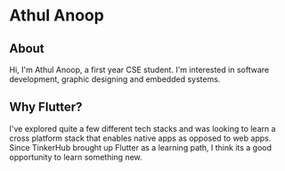 # Athul Anoop

## About
Hi, I'm Athul Anoop, a first year CSE student. I'm interested in software development, graphic designing and embedded systems. 

## Why Flutter?
I've explored quite a few different tech stacks and was looking to learn a cross platform stack that enables native apps as opposed to web apps. Since TinkerHub brought up Flutter as a learning path, I think its a good opportunity to learn something new.
